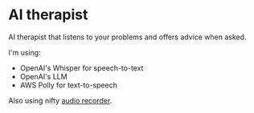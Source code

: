 # AI therapist

AI therapist that listens to your problems and offers advice when asked.

I'm using:
- OpenAI's Whisper for speech-to-text
- OpenAI's LLM
- AWS Polly for text-to-speech

Also using nifty [audio recorder](https://pypi.org/project/audio-recorder-streamlit/).
